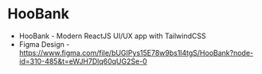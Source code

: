 # HooBank
- HooBank - Modern ReactJS UI/UX app with TailwindCSS
- Figma Design - https://www.figma.com/file/bUGIPys15E78w9bs1l4tgS/HooBank?node-id=310-485&t=eWJH7Dlq60qUG2Se-0

